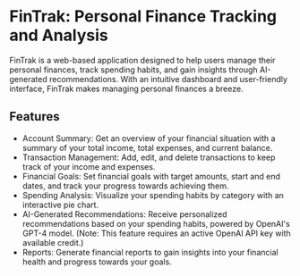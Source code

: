 # FinTrak: Personal Finance Tracking and Analysis

FinTrak is a web-based application designed to help users manage their personal finances, track spending habits, and gain insights through AI-generated recommendations. 
With an intuitive dashboard and user-friendly interface, FinTrak makes managing personal finances a breeze.

## Features
- Account Summary: Get an overview of your financial situation with a summary of your total income, total expenses, and current balance.
- Transaction Management: Add, edit, and delete transactions to keep track of your income and expenses.
- Financial Goals: Set financial goals with target amounts, start and end dates, and track your progress towards achieving them.
- Spending Analysis: Visualize your spending habits by category with an interactive pie chart.
- AI-Generated Recommendations: Receive personalized recommendations based on your spending habits, powered by OpenAI's GPT-4 model. (Note: This feature requires an active OpenAI API key with available credit.)
- Reports: Generate financial reports to gain insights into your financial health and progress towards your goals.
